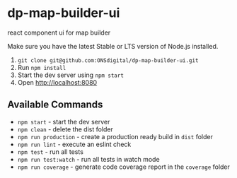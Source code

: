 # dp-map-builder-ui
react component ui for map builder


Make sure you have the latest Stable or LTS version of Node.js installed.

1. `git clone git@github.com:ONSdigital/dp-map-builder-ui.git`
2. Run `npm install`
3. Start the dev server using `npm start`
3. Open [http://localhost:8080](http://localhost:8080)

## Available Commands

- `npm start` - start the dev server
- `npm clean` - delete the dist folder
- `npm run production` - create a production ready build in `dist` folder
- `npm run lint` - execute an eslint check
- `npm test` - run all tests
- `npm run test:watch` - run all tests in watch mode
- `npm run coverage` - generate code coverage report in the `coverage` folder



